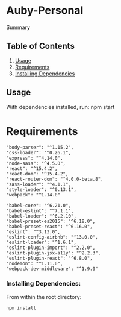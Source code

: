# Auby-Personal

Summary

## Table of Contents

1.  [Usage](#Usage)
1.  [Requirements](#development)
1.  [Installing Dependencies](#installing-dependencies)

## Usage

With dependencies installed, run:
npm start

# Requirements

    "body-parser": "^1.15.2",
    "css-loader": "^0.26.1",
    "express": "^4.14.0",
    "node-sass": "^4.5.0",
    "react": "^15.4.2",
    "react-dom": "^15.4.2",
    "react-router-dom": "^4.0.0-beta.8",
    "sass-loader": "^4.1.1",
    "style-loader": "^0.13.1",
    "webpack": "^1.14.0"

    "babel-core": "^6.21.0",
    "babel-eslint": "^7.1.1",
    "babel-loader": "^6.2.10",
    "babel-preset-es2015": "^6.18.0",
    "babel-preset-react": "^6.16.0",
    "eslint": "^3.13.0",
    "eslint-config-airbnb": "^13.0.0",
    "eslint-loader": "^1.6.1",
    "eslint-plugin-import": "^2.2.0",
    "eslint-plugin-jsx-a11y": "^2.2.3",
    "eslint-plugin-react": "^6.8.0",
    "nodemon": "^1.11.0",
    "webpack-dev-middleware": "^1.9.0"

### Installing Dependencies:

From within the root directory:

```sh
npm install
```
